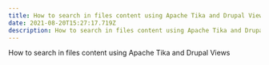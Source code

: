 ```yaml
---
title: How to search in files content using Apache Tika and Drupal Views
date: 2021-08-20T15:27:17.719Z
description: How to search in files content using Apache Tika and Drupal Views
---
```

How to search in files content using Apache Tika and Drupal Views